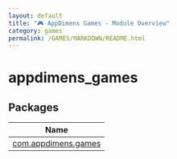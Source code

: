 ```yaml
---
layout: default
title: "🎮 AppDimens Games - Module Overview"
category: games
permalink: /GAMES/MARKDOWN/README.html
---
```


# appdimens_games

## Packages

| Name |
|---|
| [com.appdimens.games](appdimens_games/com.appdimens.games/index.md) |